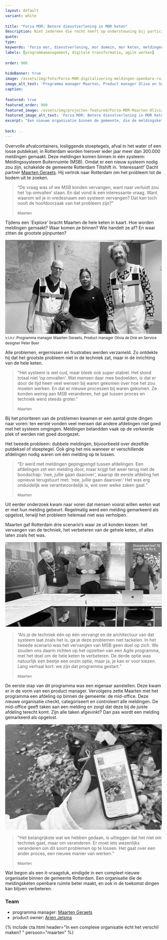 ```yaml
---
layout: default
variant: white

title: "Forza MOR: Betere dienstverlening in MOR keten"
description: Niet iedereen die recht heeft op ondersteuning bij participatie, maakt daar ook gebruik van. Dat kan beter. 
quote:
type:
keywords: 'forza mor, dienstverlening, mor domein, mor keten, meldingen openbare ruimte, ontwerpende aanpak, ontwerpend onderzoek, product owner, product ownerschap, innovatie, design thinking, software design thinking, digitalisering, digitale transformatie'
labels: [programmamanagement, digitale transformatie, agile werken]

order: 900

hideBanner: true
image: /assets/img/foto/Forza-MOR-digitalisering-meldingen-openbare-ruimte-Rotterdam.jpg
image_alt_text: 'Programma manager Maarten, Product manager Oliva en Service designer Peter'
caption:

featured: true
featured_order: 900
featured_image: /assets/img/projecten-featured/Forza-MOR-Maarten-Olivia-Peter.jpg
featured_image_alt_text: 'Forza MOR: Betere dienstverlening in MOR keten'
excerpt: "Een nieuwe organisatie binnen de gemeente, die de meldingsketen openbare ruimte beter maakt, en ook in de toekomst dingen kan blijven verbeteren."

back: ..
---
```

Overvolle afvalcontainers, losliggende stoeptegels, afval in het water of een losse putdeksel; in Rotterdam worden hierover ieder jaar meer dan 300.000 meldingen gemaakt. Deze meldingen komen binnen in één systeem: Meldingssysteem Buitenruimte (MSB). Omdat er een nieuw systeem nodig zou zijn, schakelde de gemeente Rotterdam Tiltshift in. ‘Interessant!’ Dacht partner [Maarten Geraets](/mensen/maarten-geraets/). Hij vertrok naar Rotterdam om het probleem tot de bodem uit te zoeken.

> “De vraag was of we MSB konden vervangen, want naar verluidt zou het ‘op omvallen’ staan. En dat vond ik een interessante vraag. Want waarom wil je in vredesnaam een systeem vervangen? Dat kan toch nooit de hoofdoorzaak van het probleem zijn?”
>
> <small>Maarten</small>

Tijdens een _‘Explore’_ bracht Maarten de hele keten in kaart. Hoe worden meldingen gemaakt? Waar komen ze binnen? Wie handelt ze af? En waar zitten de grootste pijnpunten?

<div class="article-image">
    <img src="/assets/img/foto/Forza-MOR-kwartiermaker-programma-manager-forza-mor-Rotterdam.jpg
" alt="Kwartiermaker en programma manager Maarten, Product manager Oliva en Service designer Peter">
     <br />
    <small>v.l.n.r. Programma manager Maarten Geraets, Product manager Olivia de Drie en Service designer Peter Boer</small>
</div>

Alle problemen, ergernissen en frustraties werden verzameld. Zo ontdekte hij dat het grootste probleem niet in de techniek zat, maar in de inrichting van de hele keten.

> “Het systeem is wel oud, maar bleek ook super stabiel. Het stond totaal niet ‘op omvallen’. Wat mensen daar mee bedoelden, is dat er door de tijd heen veel wensen bij waren gekomen over hoe het zou moeten werken. En dat er nieuwe processen bij waren gekomen. Ze konden weinig aan MSB veranderen, het gat tussen proces en techniek werd steeds groter.”
>
> <small>Maarten</small>

Bij het prioriteren van de problemen kwamen er een aantal grote dingen naar voren: ten eerste vonden veel mensen dat andere afdelingen niet goed met het systeem omgingen. Meldingen belandden vaak op de verkeerde plek of werden niet goed doorgezet.

Het tweede probleem: dubbele meldingen, bijvoorbeeld over dezelfde putdeksel of stoeptegel.  Ook ging het mis wanneer er verschillende afdelingen nodig waren om één melding op te lossen.

> “Er werd met meldingen gepingpongd tussen afdelingen. Een afdelingen zet een melding door, maar krijgt het weer terug met de boodschap: ‘nee, jullie gaan daarover’, waarop de eerste afdeling het opnieuw terugstuurt met: ‘nee, jullie gaan daarover.’ Het was erg onduidelijk wie verantwoordelijk is, wie over welke zaken gaat.”
>
> <small>Maarten</small>

Uit eerder onderzoek kwam naar voren dat mensen vooral willen weten wat er met hun melding gebeurt. Regelmatig werd een melding gemarkeerd als opgelost, terwijl het probleem helemaal niet was verholpen.

Maarten gaf Rotterdam drie scenario’s waar ze uit konden kiezen: het vervangen van de techniek, het verbeteren van de gehele keten, of alles laten zoals het was.

<div class="article-image">
    <img src="/assets/img/foto/Forza-MOR-programma-dienstverlening-MOR-domein-Rotterdam.jpg" alt="Sessie met Scrum Master Sven, UX Software designer Auke en Product manager Olvia">
</div>

>“Als je de techniek één op één vervangt en de architectuur van dat systeem laat zoals het is, ga je deze problemen niet tackelen. In het tweede scenario was het vervangen van MSB geen doel op zich. We zouden ons daarin richten op het opzetten van een Agile programma, met het doel om de hele keten te verbeteren. De derde optie was natuurlijk een beetje een onzin optie, maar ja, je kan er voor kiezen. Lang verhaal kort: we zijn dat programma gestart.”
>
> <small>Maarten</small>

De eerste stap van dit programma was een eigenaar aanstellen. Deze kwam er in de vorm van een product manager. Vervolgens zette Maarten met het programma een afdeling op binnen de gemeente: de mid-office. Deze nieuwe organisatie checkt, categoriseert en controleert alle meldingen. De mid-office geeft taken aan een melding en zorgt dat deze bij de juiste afdeling terecht komt. Zijn alle taken afgevinkt? Dan pas wordt een melding gemarkeerd als opgelost.

<div class="article-image">
    <img src="/assets/img/foto/Forza-MOR-digitalisering-meldingen-openbare-ruimte-Rotterdam.jpg" alt="Digitale transformatie verbeteren dienstverlening MOR domein d.m.v. software ontwikkeling voor uitvoerenden">
</div>

>“Het belangrijkste wat we hebben gedaan, is uitleggen dat het niet om techniek gaat, maar om veranderen. Er moet iets wezenlijks veranderen om dit soort problemen op te lossen. Het gaat over een ander proces, een nieuwe manier van werken.”
>
> <small>Maarten</small>

Wat begon als een it-vraagstuk, eindigde in een compleet nieuwe organisatie binnen de gemeente Rotterdam. Een organisatie die de meldingsketen openbare ruimte beter maakt, en ook in de toekomst dingen kan blijven verbeteren.

### Team
- programma manager: [Maarten Geraets](/mensen/maarten-geraets/)
- product owner: [Arjen Jelsma](/mensen/arjen-jelsma/)
  
{% include cta.html header="In een complexe organisatie écht het verschil maken? " persoon="maarten" %}
